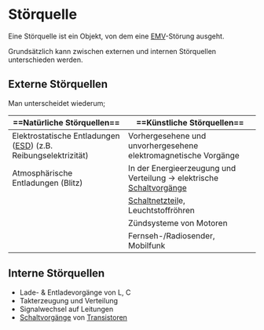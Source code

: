 # Störquelle

Eine Störquelle ist ein Objekt, von dem eine [EMV](Elektromagnetische%20Verträglichkeit.md)-Störung ausgeht.

Grundsätzlich kann zwischen externen und internen Störquellen unterschieden werden.

## Externe Störquellen

Man unterscheidet wiederum;

| ==Natürliche Störquellen==                                                | ==Künstliche Störquellen==                                                            |
| ------------------------------------------------------------------------ | --------------------------------------------------------------------------------- |
| Elektrostatische Entladungen ([ESD](ESD.md)) (z.B. Reibungselektrizität) | Vorhergesehene und unvorhergesehene elektromagnetische Vorgänge                   |
| Atmosphärische Entladungen (Blitz)                                       | In der Energieerzeugung und Verteilung → elektrische [Schaltvorgänge](Schaltvorgänge.md)               |
|                                                                          | [Schaltnetzteil](Stromversorgungseinheiten/Schaltnetzteil.md)e, Leuchtstoffröhren |
|                                                                          | Zündsysteme von Motoren                                                           |
|                                                                          | Fernseh-/Radiosender, Mobilfunk                                                   |

## Interne Störquellen

- Lade- & Entladevorgänge von L, C
- Takterzeugung und Verteilung
- Signalwechsel auf Leitungen
- [Schaltvorgänge](Schaltvorgänge.md) von [Transistoren](Halbleiter/{MOC}%20Transistor.md)